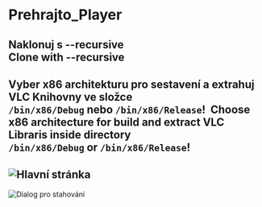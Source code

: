 # Prehrajto_Player
**Naklonuj s --recursive**  
**Clone with --recursive**&nbsp;
-------------------------------------
Vyber x86 architekturu pro sestavení a extrahuj VLC Knihovny ve složce   
```/bin/x86/Debug``` nebo ```/bin/x86/Release```!&nbsp;
Choose x86 architecture for build and extract VLC Libraris inside directory   
```/bin/x86/Debug``` or ```/bin/x86/Release```!&nbsp;
-------------------------------------
![Hlavní stránka](/Preview/image1.png)&nbsp;
-------------------------------------
![Dialog pro stahování](/Preview/image2.png)
